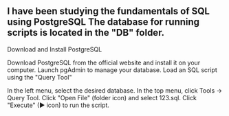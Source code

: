I have been studying the fundamentals of SQL using PostgreSQL
The database for running scripts is located in the "DB" folder.
----------------------------------------------------------------------------
Download and Install PostgreSQL

Download PostgreSQL from the official website and install it on your computer.
Launch pgAdmin to manage your database.
Load an SQL script using the "Query Tool"

In the left menu, select the desired database.
In the top menu, click Tools → Query Tool.
Click "Open File" (folder icon) and select 123.sql.
Click "Execute" (▶ icon) to run the script.